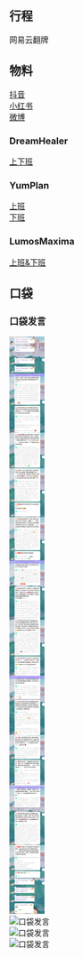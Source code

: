 ## 行程
网易云翻牌

## 物料
[抖音](https://www.douyin.com/user/MS4wLjABAAAAri8xH3Pya_zM3V_O21m0ubWjevZT6CYupz3ZauA083w)<br>
[小红书](http://www.xiaohongshu.com/discovery/item/61dc01b8000000002103a69f)<br>
[微博](https://weibo.com/5228056212/Laa0QqJB0)<br>
### DreamHealer
[上下班](https://weibo.com/6375088879/La9oM1gPu)<br>
### YumPlan
[上班](https://weibo.com/7335378002/La9p0sIN7)<br>
[下班](https://weibo.com/7335378002/La9Bbcfru)<br>
### LumosMaxima
[上班&下班](https://weibo.com/7726863056/La9Z0CyvY)<br>
## 口袋
### 口袋发言
![口袋发言](./pocket48/imgs/messages1.jpeg)<br>
![口袋发言](./pocket48/imgs/P1.jpeg)<br>
![口袋发言](./pocket48/imgs/P2.jpeg)<br>
![口袋发言](./pocket48/imgs/P3.jpeg)<br>
